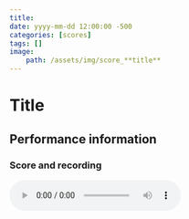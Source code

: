```yaml
---
title: 
date: yyyy-mm-dd 12:00:00 -500
categories: [scores]
tags: []
image:
    path: /assets/img/score_**title**
---
```


# Title

## Performance information

### Score and recording

<audio controls>
  <source src="/assets/audio/audio_**audio**.wav" type="audio/wav">
Your browser does not support the audio element.
</audio> 

<object data="{{ site.url }}{{ site.baseurl }}/assets/pdf/**score**.pdf" width="700" height="900" type="application/pdf"></object>
